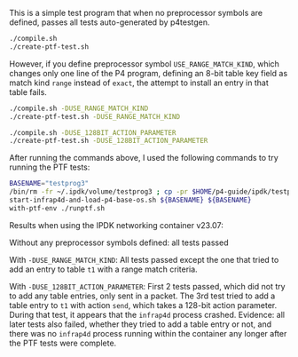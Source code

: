 This is a simple test program that when no preprocessor symbols are
defined, passes all tests auto-generated by p4testgen.

```bash
./compile.sh
./create-ptf-test.sh
```

However, if you define preprocessor symbol `USE_RANGE_MATCH_KIND`,
which changes only one line of the P4 program, defining an 8-bit table
key field as match kind `range` instead of `exact`, the attempt to
install an entry in that table fails.

```bash
./compile.sh -DUSE_RANGE_MATCH_KIND
./create-ptf-test.sh -DUSE_RANGE_MATCH_KIND
```

```bash
./compile.sh -DUSE_128BIT_ACTION_PARAMETER
./create-ptf-test.sh -DUSE_128BIT_ACTION_PARAMETER
```

After running the commands above, I used the following commands to try running the PTF tests:

```bash
BASENAME="testprog3"
/bin/rm -fr ~/.ipdk/volume/testprog3 ; cp -pr $HOME/p4-guide/ipdk/testprog3 ~/.ipdk/volume/
start-infrap4d-and-load-p4-base-os.sh ${BASENAME} ${BASENAME}
with-ptf-env ./runptf.sh
```

Results when using the IPDK networking container v23.07:

Without any preprocessor symbols defined: all tests passed

With `-DUSE_RANGE_MATCH_KIND`: All tests passed except the one that
tried to add an entry to table `t1` with a range match criteria.

With `-DUSE_128BIT_ACTION_PARAMETER`: First 2 tests passed, which did
not try to add any table entries, only sent in a packet.  The 3rd test
tried to add a table entry to `t1` with action `send`, which takes a
128-bit action parameter.  During that test, it appears that the
`infrap4d` process crashed.  Evidence: all later tests also failed,
whether they tried to add a table entry or not, and there was no
`infrap4d` process running within the container any longer after the
PTF tests were complete.
